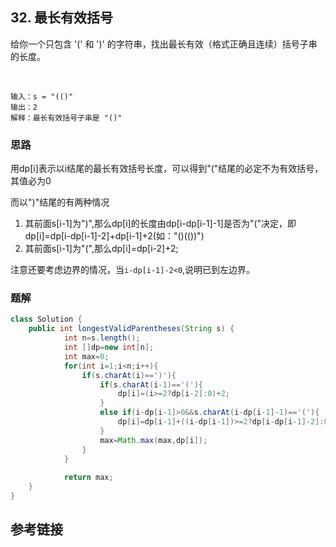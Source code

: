 ## 32. 最长有效括号
给你一个只包含 '(' 和 ')' 的字符串，找出最长有效（格式正确且连续）括号子串的长度。

 
```
输入：s = "(()"
输出：2
解释：最长有效括号子串是 "()"
```
### 思路
用dp[i]表示以i结尾的最长有效括号长度，可以得到"("结尾的必定不为有效括号，其值必为0

而以")"结尾的有两种情况
1. 其前面s[i-1]为")",那么dp[i]的长度由dp[i-dp[i-1]-1]是否为"("决定，即dp[i]=dp[i-dp[i-1]-2]+dp[i-1]+2(如："()(())")
2. 其前面s[i-1]为"(",那么dp[i]=dp[i-2]+2;

注意还要考虑边界的情况，当`i-dp[i-1]-2<0`,说明已到左边界。


### 题解
```java
class Solution {
    public int longestValidParentheses(String s) {
            int n=s.length();
            int []dp=new int[n];
            int max=0;
            for(int i=1;i<n;i++){
                if(s.charAt(i)==')'){
                    if(s.charAt(i-1)=='('){
                        dp[i]=(i>=2?dp[i-2]:0)+2;
                    }
                    else if(i-dp[i-1]>0&&s.charAt(i-dp[i-1]-1)=='('){
                        dp[i]=dp[i-1]+((i-dp[i-1])>=2?dp[i-dp[i-1]-2]:0)+2;
                    }
                    max=Math.max(max,dp[i]);
                }
            }
            
            return max;
    }
}
```
## 参考链接
